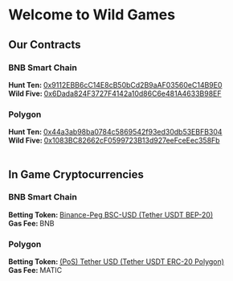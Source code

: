 <h1>Welcome to Wild Games</h1>
<h2>Our Contracts</h2>
<h3>BNB Smart Chain</h3>
<b>Hunt Ten: </b><a href="https://bscscan.com/address/0x9112EBB6cC14E8cB50bCd2B9aAF03560eC14B9E0" target="_blank">0x9112EBB6cC14E8cB50bCd2B9aAF03560eC14B9E0</a><br>
<b>Wild Five: </b><a href="https://bscscan.com/address/0x6Dada824F3727F4142a10d86C6e481A4633B98EF" target="_blank">0x6Dada824F3727F4142a10d86C6e481A4633B98EF</a>
<h3>Polygon</h3>
<b>Hunt Ten: </b><a href="https://polygonscan.com/address/0x44a3ab98ba0784c5869542f93ed30db53EBFB304" target="_blank">0x44a3ab98ba0784c5869542f93ed30db53EBFB304</a><br>
<b>Wild Five: </b><a href="https://polygonscan.com/address/0x1083BC82662cF0599723B13d927eeFceEec358Fb" target="_blank">0x1083BC82662cF0599723B13d927eeFceEec358Fb</a>
<br><br>
<h2>In Game Cryptocurrencies</h2>
<h3>BNB Smart Chain</h3>
<b>Betting Token: </b><a href="https://bscscan.com/token/0x55d398326f99059fF775485246999027B3197955" target="_blank">Binance-Peg BSC-USD (Tether USDT BEP-20)</a><br>
<b>Gas Fee: </b>BNB
<h3>Polygon</h3>
<b>Betting Token: </b><a href="https://polygonscan.com/token/0xc2132d05d31c914a87c6611c10748aeb04b58e8f" target="_blank">(PoS) Tether USD (Tether USDT ERC-20 Polygon)</a><br>
<b>Gas Fee: </b>MATIC
